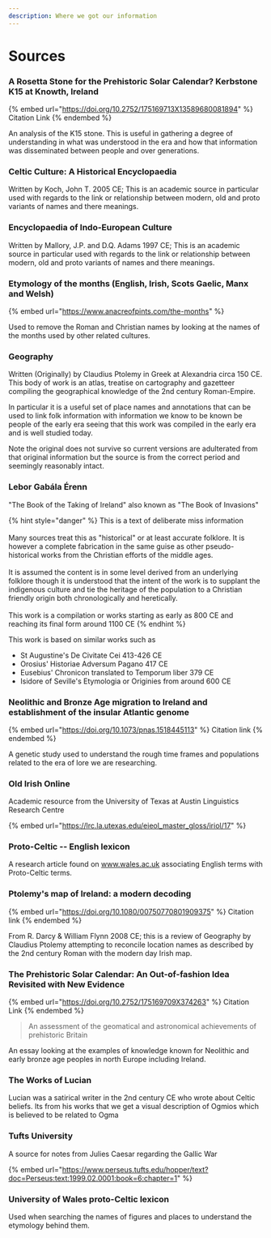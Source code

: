 ```yaml
---
description: Where we got our information
---
```


# Sources

### A Rosetta Stone for the Prehistoric Solar Calendar? Kerbstone K15 at Knowth, Ireland

{% embed url="https://doi.org/10.2752/175169713X13589680081894" %}
Citation Link
{% endembed %}

An analysis of the K15 stone. This is useful in gathering a degree of understanding in what was understood in the era and how that information was disseminated between people and over generations.

### Celtic Culture: A Historical Encyclopaedia

Written by Koch, John T. 2005 CE; This is an academic source in particular used with regards to the link or relationship between modern, old and proto variants of names and there meanings.

### Encyclopaedia of Indo-European Culture

Written by Mallory, J.P. and D.Q. Adams 1997 CE; This is an academic source in particular used with regards to the link or relationship between modern, old and proto variants of names and there meanings.

### Etymology of the months (English, Irish, Scots Gaelic, Manx and Welsh)

{% embed url="https://www.anacreofpints.com/the-months" %}

Used to remove the Roman and Christian names by looking at the names of the months used by other related cultures.

### Geography

Written (Originally) by Claudius Ptolemy in Greek at Alexandria circa 150 CE. This body of work is an atlas, treatise on cartography and gazetteer compiling the geographical knowledge of the 2nd century Roman-Empire.&#x20;

In particular it is a useful set of place names and annotations that can be used to link folk information with information we know to be known be people of the early era seeing that this work was compiled in the early era and is well studied today.

Note the original does not survive so current versions are adulterated from that original information but the source is from the correct period and seemingly reasonably intact.

### Lebor Gabála Érenn

"The Book of the Taking of Ireland" also known as "The Book of Invasions"

{% hint style="danger" %}
This is a text of deliberate miss information\
\
Many sources treat this as "historical" or at least accurate folklore. It is however a complete fabrication in the same guise as other pseudo-historical works from the Christian efforts of the middle ages.\
\
It is assumed the content is in some level derived from an underlying folklore though it is understood that the intent of the work is to supplant the indigenous culture and tie the heritage of the population to a Christian friendly origin both chronologically and heretically.\
\
This work is a compilation or works starting as early as 800 CE and reaching its final form around 1100 CE
{% endhint %}

This work is based on similar works such as

* St Augustine's De Civitate Cei 413-426 CE
* Orosius' Historiae Adversum Pagano 417 CE
* Eusebius' Chronicon translated to Temporum liber 379 CE
* Isidore of Seville's Etymologia or Originies from around 600 CE

### Neolithic and Bronze Age migration to Ireland and establishment of the insular Atlantic genome

{% embed url="https://doi.org/10.1073/pnas.1518445113" %}
Citation link
{% endembed %}

A genetic study used to understand the rough time frames and populations related to the era of lore we are researching.

### Old Irish Online

Academic resource from the University of Texas at Austin Linguistics Research Centre

{% embed url="https://lrc.la.utexas.edu/eieol_master_gloss/iriol/17" %}

### Proto-Celtic -- English lexicon

A research article found on www.wales.ac.uk associating English terms with Proto-Celtic terms.

### Ptolemy's map of Ireland: a modern decoding

{% embed url="https://doi.org/10.1080/00750770801909375" %}
Citation link
{% endembed %}

From R. Darcy & William Flynn 2008 CE; this is a review of Geography by Claudius Ptolemy attempting to reconcile location names as described by the 2nd century Roman with the modern day Irish map.

### The Prehistoric Solar Calendar: An Out-of-fashion Idea Revisited with New Evidence

{% embed url="https://doi.org/10.2752/175169709X374263" %}
Citation Link
{% endembed %}

> An assessment of the geomatical and astronomical achievements of prehistoric Britain&#x20;

An essay looking at the examples of knowledge known for Neolithic and early bronze age peoples in north Europe including Ireland.

### The Works of Lucian

Lucian was a satirical writer in the 2nd century CE who wrote about Celtic beliefs. Its from his works that we get a visual description of Ogmios which is believed to be related to Ogma

### Tufts University

A source for notes from Julies Caesar regarding the Gallic War

{% embed url="https://www.perseus.tufts.edu/hopper/text?doc=Perseus:text:1999.02.0001:book=6:chapter=1" %}

### University of Wales proto-Celtic lexicon

Used when searching the names of figures and places to understand the etymology behind them.
